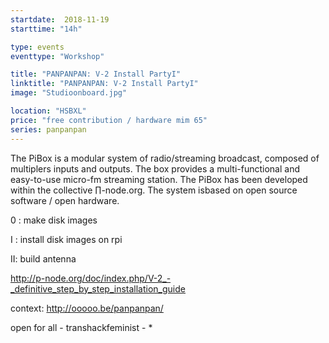 ```yaml
---
startdate:  2018-11-19
starttime: "14h"

type: events
eventtype: "Workshop"

title: "PANPANPAN: V-2 Install PartyI"
linktitle: "PANPANPAN: V-2 Install PartyI"
image: "Studioonboard.jpg"

location: "HSBXL"
price: "free contribution / hardware mim 65"
series: panpanpan
---
```


The PiBox is a modular system of radio/streaming broadcast, composed of multiplers inputs and outputs. The box provides a multi-functional and easy-to-use micro-fm streaming station. The PiBox has been developed within the collective ∏-node.org. The system isbased on open source software / open hardware.


0 : make disk images

I : install disk images on rpi

II: build antenna


http://p-node.org/doc/index.php/V-2_-_definitive_step_by_step_installation_guide

context: http://ooooo.be/panpanpan/

open for all - transhackfeminist - *